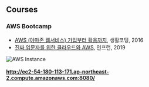 ## Courses

### AWS Bootcamp

- [AWS (아마존 웹서비스) 가입부터 활용까지](https://www.inflearn.com/course/aws-%EC%95%84%EB%A7%88%EC%A1%B4-%EC%9B%B9%EC%84%9C%EB%B9%84%EC%8A%A4-%EA%B0%80%EC%9E%85%EB%B6%80%ED%84%B0-%ED%99%9C%EC%9A%A9%EA%B9%8C%EC%A7%80), 생활코딩, 2016
- [진짜 입문자를 위한 클라우드와 AWS](https://www.inflearn.com/course/aws-starter), 인프런, 2019

![AWS Instance](https://user-images.githubusercontent.com/48443734/74807987-29e92380-532d-11ea-88ea-f3d993f47b0d.png)
<br><br>
**http://ec2-54-180-113-171.ap-northeast-2.compute.amazonaws.com:8080/**
